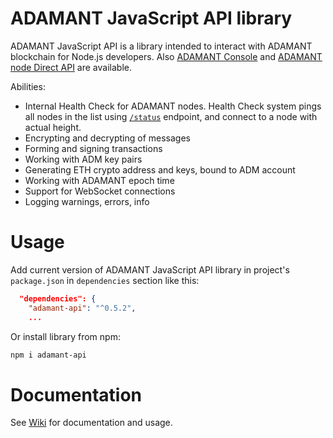 # ADAMANT JavaScript API library

ADAMANT JavaScript API is a library intended to interact with ADAMANT blockchain for Node.js developers. Also [ADAMANT Console](https://github.com/Adamant-im/adamant-console/wiki) and [ADAMANT node Direct API](https://github.com/Adamant-im/adamant/wiki/) are available.

Abilities:

* Internal Health Check for ADAMANT nodes. Health Check system pings all nodes in the list using [`/status`](https://github.com/Adamant-im/adamant/wiki/API-Specification#get-blockchain-and-network-status) endpoint, and connect to a node with actual height.
* Encrypting and decrypting of messages
* Forming and signing transactions
* Working with ADM key pairs
* Generating ETH crypto address and keys, bound to ADM account
* Working with ADAMANT epoch time
* Support for WebSocket connections
* Logging warnings, errors, info

# Usage

Add current version of ADAMANT JavaScript API library in project's `package.json` in `dependencies` section like this:

``` json
  "dependencies": {
    "adamant-api": "^0.5.2",
    ...
```

Or install library from npm:

``` bash
npm i adamant-api
```

# Documentation 

See [Wiki](https://github.com/Adamant-im/adamant-api-jsclient/wiki) for documentation and usage.
